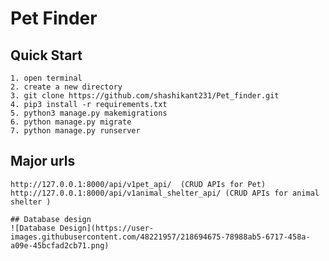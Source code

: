 # Pet Finder
<!-- ```
Greendoor-Buying/Selling platform for hobby gardners:

An online platform for gardners,built using Django REST
API,PostgreSQL Database,Amazon S3,Django-rest-auth and more.

``` -->

## Quick Start
```
1. open terminal
2. create a new directory
3. git clone https://github.com/shashikant231/Pet_finder.git
4. pip3 install -r requirements.txt
5. python3 manage.py makemigrations
6. python manage.py migrate
7. python manage.py runserver
```


## Major urls
```
http://127.0.0.1:8000/api/v1pet_api/  (CRUD APIs for Pet)
http://127.0.0.1:8000/api/v1animal_shelter_api/ (CRUD APIs for animal shelter )

## Database design
![Database Design](https://user-images.githubusercontent.com/48221957/218694675-78988ab5-6717-458a-a09e-45bcfad2cb71.png)



